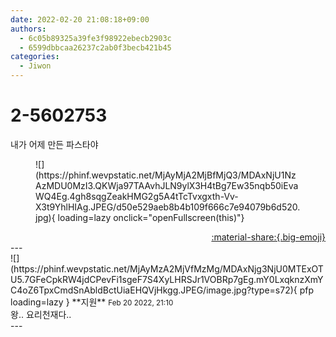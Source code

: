 ```yaml
---
date: 2022-02-20 21:08:18+09:00
authors:
  - 6c05b89325a39fe3f98922ebecb2903c
  - 6599dbbcaa26237c2ab0f3becb421b45
categories:
  - Jiwon
---
```


# 2-5602753

<div class="post-container" markdown="1">
<div class="content-container md-sidebar__scrollwrap" markdown="1">

내가 어제 만든 파스타야
<figure markdown="1">
![](https://phinf.wevpstatic.net/MjAyMjA2MjBfMjQ3/MDAxNjU1NzAzMDU0MzI3.QKWja97TAAvhJLN9ylX3H4tBg7Ew35nqb50iEvaWQ4Eg.4gh8sqgZeakHMG2g5A4tTcTvxgxth-Vv-X3t9YhlHIAg.JPEG/d50e529aeb8b4b109f666c7e94079b6d520.jpg){ loading=lazy onclick="openFullscreen(this)"}
</figure>


</div>
</div>

<div style="text-align: right;" markdown="1">
<a href="https://weverse.io/fromis9/fanpost/2-5602753" style="text-align: right;">:material-share:{.big-emoji}</a>
</div>
---

<div class="comments-container md-sidebar__scrollwrap" markdown="1">
<div class="comment" markdown="1">
<div class='id-container' markdown="1">
![](https://phinf.wevpstatic.net/MjAyMzA2MjVfMzMg/MDAxNjg3NjU0MTExOTU5.7GFeCpkRW4jdCPevFi1sgeF7S4XyLHRSJr1VOBRp7gEg.mY0LxqknzXmYC4oZ6TpxCmdSnAbldBctUiaEHQVjHkgg.JPEG/image.jpg?type=s72){ pfp loading=lazy }
**<span class="artist">지원</span>** <small>Feb 20 2022, 21:10</small><br>
</div>
<div class='comment-body' markdown="1">
왕.. 요리천재다..
</div>
</div>
</div>
---
